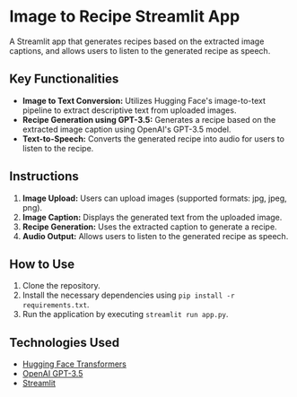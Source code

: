 # Image to Recipe Streamlit App
A Streamlit app that generates recipes based on the extracted image captions, and allows users to listen to the generated recipe as speech. 

## Key Functionalities
- **Image to Text Conversion:** Utilizes Hugging Face's image-to-text pipeline to extract descriptive text from uploaded images.
- **Recipe Generation using GPT-3.5:** Generates a recipe based on the extracted image caption using OpenAI's GPT-3.5 model.
- **Text-to-Speech:** Converts the generated recipe into audio for users to listen to the recipe.

## Instructions
1. **Image Upload:** Users can upload images (supported formats: jpg, jpeg, png).
2. **Image Caption:** Displays the generated text from the uploaded image.
3. **Recipe Generation:** Uses the extracted caption to generate a recipe.
4. **Audio Output:** Allows users to listen to the generated recipe as speech.

## How to Use
1. Clone the repository.
2. Install the necessary dependencies using `pip install -r requirements.txt`.
3. Run the application by executing `streamlit run app.py`.

## Technologies Used
- [Hugging Face Transformers](https://huggingface.co/transformers/)
- [OpenAI GPT-3.5](https://beta.openai.com/)
- [Streamlit](https://streamlit.io/)
